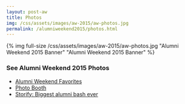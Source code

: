 ```yaml
---
layout: post-aw
title: Photos
img: /css/assets/images/aw-2015/aw-photos.jpg
permalink: /alumniweekend2015/photos.html
---
```


{% img full-size /css/assets/images/aw-2015/aw-photos.jpg "Alumni Weekend 2015 Banner" "Alumni Weekend 2015 Banner" %}

### See Alumni Weekend 2015 Photos

- [Alumni Weekend Favorites](https://www.flickr.com/photos/ucsantacruz/sets/72157652216165831/)
- [Photo Booth](https://www.flickr.com/photos/ucsantacruz/sets/72157652138014411/)
- [Storify: Biggest alumni bash ever](https://storify.com/ucsc/uc-santa-cruz-alumni-weekend-2015)